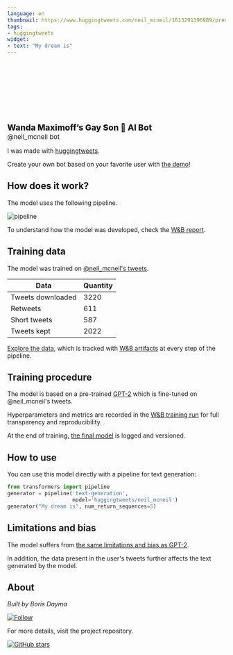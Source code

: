 ```yaml
---
language: en
thumbnail: https://www.huggingtweets.com/neil_mcneil/1613291396989/predictions.png
tags:
- huggingtweets
widget:
- text: "My dream is"
---
```


<div>
<div style="width: 132px; height:132px; border-radius: 50%; background-size: cover; background-image: url('https://pbs.twimg.com/profile_images/1351426893392744449/zHm43xQg_400x400.jpg')">
</div>
<div style="margin-top: 8px; font-size: 19px; font-weight: 800">Wanda Maximoff’s Gay Son 🤖 AI Bot </div>
<div style="font-size: 15px">@neil_mcneil bot</div>
</div>

I was made with [huggingtweets](https://github.com/borisdayma/huggingtweets).

Create your own bot based on your favorite user with [the demo](https://colab.research.google.com/github/borisdayma/huggingtweets/blob/master/huggingtweets-demo.ipynb)!

## How does it work?

The model uses the following pipeline.

![pipeline](https://github.com/borisdayma/huggingtweets/blob/master/img/pipeline.png?raw=true)

To understand how the model was developed, check the [W&B report](https://app.wandb.ai/wandb/huggingtweets/reports/HuggingTweets-Train-a-model-to-generate-tweets--VmlldzoxMTY5MjI).

## Training data

The model was trained on [@neil_mcneil's tweets](https://twitter.com/neil_mcneil).

| Data | Quantity |
| --- | --- |
| Tweets downloaded | 3220 |
| Retweets | 611 |
| Short tweets | 587 |
| Tweets kept | 2022 |

[Explore the data](https://wandb.ai/wandb/huggingtweets/runs/3jn8zko2/artifacts), which is tracked with [W&B artifacts](https://docs.wandb.com/artifacts) at every step of the pipeline.

## Training procedure

The model is based on a pre-trained [GPT-2](https://huggingface.co/gpt2) which is fine-tuned on @neil_mcneil's tweets.

Hyperparameters and metrics are recorded in the [W&B training run](https://wandb.ai/wandb/huggingtweets/runs/2f119pdq) for full transparency and reproducibility.

At the end of training, [the final model](https://wandb.ai/wandb/huggingtweets/runs/2f119pdq/artifacts) is logged and versioned.

## How to use

You can use this model directly with a pipeline for text generation:

```python
from transformers import pipeline
generator = pipeline('text-generation',
                     model='huggingtweets/neil_mcneil')
generator("My dream is", num_return_sequences=5)
```

## Limitations and bias

The model suffers from [the same limitations and bias as GPT-2](https://huggingface.co/gpt2#limitations-and-bias).

In addition, the data present in the user's tweets further affects the text generated by the model.

## About

*Built by Boris Dayma*

[![Follow](https://img.shields.io/twitter/follow/borisdayma?style=social)](https://twitter.com/intent/follow?screen_name=borisdayma)

For more details, visit the project repository.

[![GitHub stars](https://img.shields.io/github/stars/borisdayma/huggingtweets?style=social)](https://github.com/borisdayma/huggingtweets)
